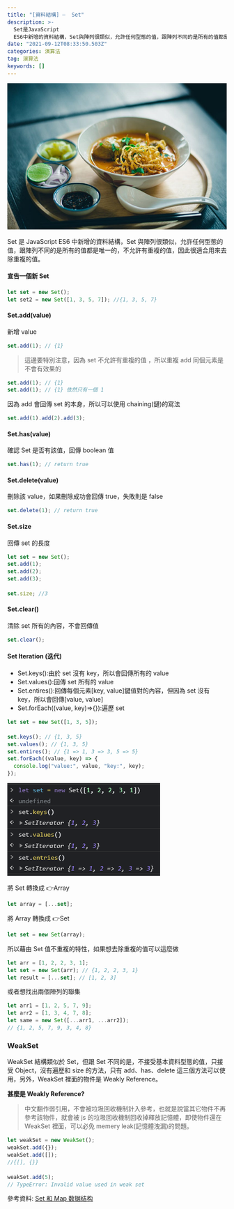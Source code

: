 ```yaml
---
title: "[資料結構] —  Set"
description: >-
  Set是JavaScript
  ES6中新增的資料結構，Set與陣列很類似，允許任何型態的值，跟陣列不同的是所有的值都是唯一的，不允許有重複的值，因此很適合用來去除重複的值。
date: "2021-09-12T08:33:50.503Z"
categories: 演算法
tag: 演算法
keywords: []
---
```


![](/img/1__pF0dKkVIaDZ2XcepTSCMNg.jpeg)

Set 是 JavaScript ES6 中新增的資料結構，Set 與陣列很類似，允許任何型態的值，跟陣列不同的是所有的值都是唯一的，不允許有重複的值，因此很適合用來去除重複的值。

#### 宣告一個新 Set

```javascript
let set = new Set();
let set2 = new Set([1, 3, 5, 7]); //{1, 3, 5, 7}
```

#### Set.add(value)

新增 value

```javascript
set.add(1); // {1}
```

> 這邊要特別注意，因為 set 不允許有重複的值 ，所以重複 add 同個元素是不會有效果的

```javascript
set.add(1); // {1}
set.add(1); // {1} 依然只有一個 1
```

因為 add 會回傳 set 的本身，所以可以使用 chaining(鏈)的寫法

```javascript
set.add(1).add(2).add(3);
```

#### Set.has(value)

確認 Set 是否有該值，回傳 boolean 值

```javascript
set.has(1); // return true
```

#### Set.delete(value)

刪除該 value，如果刪除成功會回傳 true，失敗則是 false

```javascript
set.delete(1); // return true
```

#### Set.size

回傳 set 的長度

```javascript
let set = new Set();
set.add(1);
set.add(2);
set.add(3);

set.size; //3
```

#### Set.clear()

清除 set 所有的內容，不會回傳值

```javascript
set.clear();
```

#### Set Iteration (迭代)

- Set.keys():由於 set 沒有 key，所以會回傳所有的 value
- Set.values():回傳 set 所有的 value
- Set.entires():回傳每個元素\[key, value\]鍵值對的內容，但因為 set 沒有 key，所以會回傳\[value, value\]
- Set.forEach((value, key)=>{}):遍歷 set

```javascript
let set = new Set([1, 3, 5]);

set.keys(); // {1, 3, 5}
set.values(); // {1, 3, 5}
set.entires(); // {1 => 1, 3 => 3, 5 => 5}
set.forEach((value, key) => {
  console.log("value:", value, "key:", key);
});
```

![](/img/1__X__i9CSYnt0hNesIHBm__5KA.png)

將 Set 轉換成 👉Array

```javascript
let array = [...set];
```

將 Array 轉換成 👉Set

```javascript
let set = new Set(array);
```

所以藉由 Set 值不重複的特性，如果想去除重複的值可以這麼做

```javascript
let arr = [1, 2, 2, 3, 1];
let set = new Set(arr); // {1, 2, 2, 3, 1}
let result = [...set]; // [1, 2, 3]
```

或者想找出兩個陣列的聯集

```javascript
let arr1 = [1, 2, 5, 7, 9];
let arr2 = [1, 3, 4, 7, 8];
let same = new Set([...arr1, ...arr2]);
// {1, 2, 5, 7, 9, 3, 4, 8}
```

### WeakSet

WeakSet 結構類似於 Set，但跟 Set 不同的是，不接受基本資料型態的值，只接受 Object，沒有遍歷和 size 的方法，只有 add、has、delete 這三個方法可以使用，另外，WeakSet 裡面的物件是 Weakly Reference。

**甚麼是 Weakly Reference?**

> 中文翻作弱引用，不會被垃圾回收機制計入參考，也就是說當其它物件不再參考該物件，就會被 js 的垃圾回收機制回收掉釋放記憶體，即使物件還在 WeakSet 裡面，可以必免 memery leak(記憶體洩漏)的問題。

```javascript
let weakSet = new WeakSet();
weakSet.add({});
weakSet.add([]);
//{[], {}}

weakSet.add(5);
// TypeError: Invalid value used in weak set
```

參考資料: [Set 和 Map 数据结构](https://es6.ruanyifeng.com/#docs/set-map)

